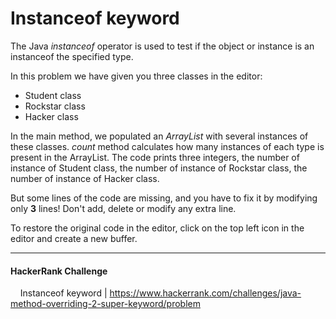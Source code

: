 # Instanceof keyword

The Java *instanceof* operator is used to test if the object or instance is an instanceof the specified type.

In this problem we have given you three classes in the editor:

- Student class
- Rockstar class
- Hacker class

In the main method, we populated an *ArrayList* with several instances of these classes. *count* method calculates how many instances of each type is present in the ArrayList. The code prints three integers, the number of instance of Student class, the number of instance of Rockstar class, the number of instance of Hacker class.

But some lines of the code are missing, and you have to fix it by modifying only **3** lines! Don't add, delete or modify any extra line.

To restore the original code in the editor, click on the top left icon in the editor and create a new buffer.

___


  #### HackerRank Challenge

  &nbsp;&nbsp;&nbsp;&nbsp;Instanceof keyword | https://www.hackerrank.com/challenges/java-method-overriding-2-super-keyword/problem

